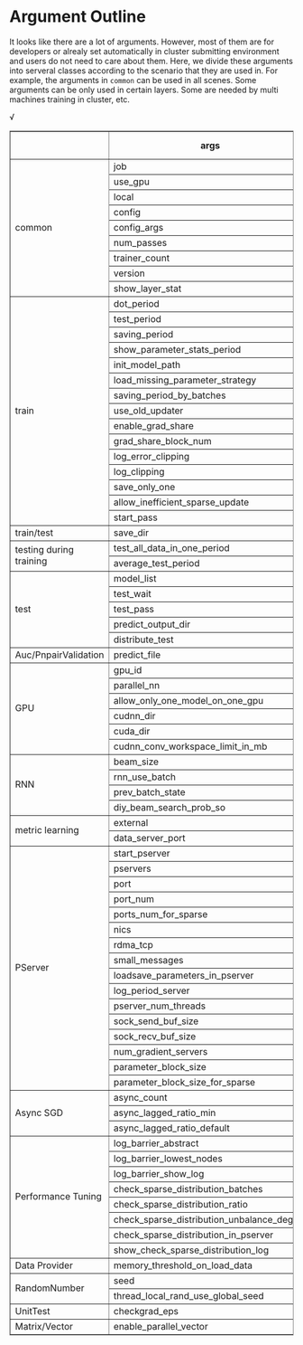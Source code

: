# Argument Outline

It looks like there are a lot of arguments. However, most of them are for developers or alrealy set automatically in cluster submitting environment and users do not need to care about them. Here, we divide these arguments into serveral classes according to the scenario that they are used in. For example, the arguments in `common` can be used in all scenes. Some arguments can be only used in certain layers. Some are needed by multi machines training in cluster, etc.

<html>
<table border="2" frame="border">
<thead>
<tr>
<th scope="col" class="left"></th>
<th scope="col" class="left">args</th>
<th scope="col" class="left">local train</th>
<th scope="col" class="left">cluster train</th>
<th scope="col" class="left">local test</th>
<th scope="col" class="left">cluster test</th>
</tr>
</thead>

<tbody>
<tr>
<td class="left" rowspan="9">common</td>
<td class="left">job</td>
<td class="left">√</td><td class="left">√</td><td class="left">√</td><td class="left">√</td>
</tr>

<tr>
<td class="left">use_gpu</td>
<td class="left">√</td><td class="left">√</td><td class="left">√</td><td class="left">√</td>
</tr>

<tr>
<td class="left">local</td>
<td class="left">√</td><td class="left">√</td><td class="left">√</td><td class="left">√</td>
</tr>

<tr>
<td class="left">config</td>
<td class="left">√</td><td class="left">√</td><td class="left">√</td><td class="left">√</td>
</tr>

<tr>
<td class="left">config_args</td>
<td class="left">√</td><td class="left">√</td><td class="left">√</td><td class="left">√</td>
</tr>

<tr>
<td class="left">num_passes</td>
<td class="left">√</td><td class="left">√</td><td class="left">√</td><td class="left">√</td>
</tr>

<tr>
<td class="left">trainer_count</td>
<td class="left">√</td><td class="left">√</td><td class="left">√</td><td class="left">√</td>
</tr>

<tr>
<td class="left">version</td>
<td class="left">√</td><td class="left">√</td><td class="left">√</td><td class="left">√</td>
</tr>

<tr>
<td class="left">show_layer_stat</td>
<td class="left">√</td><td class="left">√</td><td class="left">√</td><td class="left">√</td>
</tr>

<tr>
<td class="left" rowspan="15">train</td><td class="left">dot_period</td>
<td class="left">√</td><td class="left">√</td><td class="left"></td><td class="left"></td>
</tr>

<tr>
<td class="left">test_period</td>
<td class="left">√</td><td class="left">√</td><td class="left"></td><td class="left"></td>
</tr>

<tr>
<td class="left">saving_period</td>
<td class="left">√</td><td class="left">√</td><td class="left"></td><td class="left"></td>
</tr>

<tr>
<td class="left">show_parameter_stats_period</td>
<td class="left">√</td><td class="left">√</td><td class="left"></td><td class="left"></td>
</tr>

<tr>
<td class="left">init_model_path</td>
<td class="left">√</td><td class="left">√</td><td class="left">√</td><td class="left"></td>
</tr>

<tr>
<td class="left">load_missing_parameter_strategy</td>
<td class="left">√</td><td class="left">√</td><td class="left"></td><td class="left"></td>
</tr>

<tr>
<td class="left">saving_period_by_batches</td>
<td class="left">√</td><td class="left">√</td><td class="left"></td><td class="left"></td>
</tr>

<tr>
<td class="left">use_old_updater</td>
<td class="left">√</td><td class="left">√</td><td class="left"></td><td class="left"></td>
</tr>

<tr>
<td class="left">enable_grad_share</td>
<td class="left">√</td><td class="left">√</td><td class="left"></td><td class="left"></td>
</tr>

<tr>
<td class="left">grad_share_block_num</td>
<td class="left">√</td><td class="left">√</td><td class="left"></td><td class="left"></td>
</tr>

<tr>
<td class="left">log_error_clipping</td>
<td class="left">√</td><td class="left">√</td><td class="left"></td><td class="left"></td>
</tr>

<tr>
<td class="left">log_clipping</td>
<td class="left">√</td><td class="left">√</td><td class="left"></td><td class="left"></td>
</tr>

<tr>
<td class="left">save_only_one</td>
<td class="left">√</td><td class="left">√</td><td class="left"></td><td class="left"></td>
</tr>

<tr>
<td class="left">allow_inefficient_sparse_update</td>
<td class="left">√</td><td class="left">√</td><td class="left"></td><td class="left"></td>
</tr>

<tr>
<td class="left">start_pass</td>
<td class="left">√</td><td class="left">√</td><td class="left"></td><td class="left"></td>
</tr>

<tr>
<td class="left">train/test</td><td class="left">save_dir</td>
<td class="left">√</td><td class="left">√</td><td class="left">√</td><td class="left">√</td>
</tr>

<tr>
<td class="left" rowspan = "2">testing during training</td><td class="left">test_all_data_in_one_period</td>
<td class="left">√</td><td class="left">√</td><td class="left"></td><td class="left"></td>
</tr>

<tr>
<td class="left">average_test_period</td>
<td class="left">√</td><td class="left">√</td><td class="left"></td><td class="left"></td>
</tr>

<tr>
<td class="left" rowspan = "5">test</td><td class="left">model_list</td>
<td class="left"></td><td class="left"></td><td class="left">√</td><td class="left">√</td>
</tr>

<tr>
<td class="left">test_wait</td>
<td class="left"></td><td class="left"></td><td class="left">√</td><td class="left">√</td>
</tr>

<tr>
<td class="left">test_pass</td>
<td class="left"></td><td class="left"></td><td class="left">√</td><td class="left">√</td>
</tr>

<tr>
<td class="left">predict_output_dir</td>
<td class="left"></td><td class="left"></td><td class="left">√</td><td class="left">√</td>
</tr>

<tr>
<td class="left">distribute_test</td>
<td class="left"></td><td class="left"></td><td class="left">√</td><td class="left">√</td>
</tr>

<tr>
<td class="left">Auc/PnpairValidation</td><td class="left">predict_file</td>
<td class="left"></td><td class="left"></td><td class="left"></td>√<td class="left">√</td>
</tr>

<tr>
<td class="left" rowspan = "6">GPU</td><td class="left">gpu_id</td>
<td class="left">√</td><td class="left">√</td><td class="left">√</td><td class="left">√</td>
</tr>

<tr>
<td class="left">parallel_nn</td>
<td class="left">√</td><td class="left">√</td><td class="left">√</td><td class="left">√</td>
</tr>

<tr>
<td class="left">allow_only_one_model_on_one_gpu</td>
<td class="left">√</td><td class="left">√</td><td class="left">√</td><td class="left">√</td>
</tr>

<tr>
<td class="left">cudnn_dir</td>
<td class="left">√</td><td class="left">√</td><td class="left">√</td><td class="left">√</td>
</tr>

<tr>
<td class="left">cuda_dir</td>
<td class="left">√</td><td class="left">√</td><td class="left">√</td><td class="left">√</td>
</tr>

<tr>
<td class="left">cudnn_conv_workspace_limit_in_mb</td>
<td class="left">√</td><td class="left">√</td><td class="left">√</td><td class="left">√</td>
</tr>

<tr>
<td class="left" rowspan = "4">RNN</td>
<td class="left">beam_size</td>
<td class="left"></td><td class="left"></td><td class="left">√</td><td class="left">√</td>
</tr>

<tr>
<td class="left">rnn_use_batch</td>
<td class="left">√</td><td class="left">√</td><td class="left">√</td><td class="left">√</td>
</tr>

<tr>
<td class="left">prev_batch_state</td>
<td class="left">√</td><td class="left">√</td><td class="left"></td><td class="left"></td>
</tr>

<tr>
<td class="left">diy_beam_search_prob_so</td>
<td class="left"></td><td class="left"></td><td class="left">√</td><td class="left">√</td>
</tr>

<tr>
<td class="left" rowspan = "2">metric learning</td><td class="left">external</td>
<td class="left">√</td><td class="left">√</td><td class="left">√</td><td class="left">√</td>
</tr>

<tr>
<td class="left">data_server_port</td>
<td class="left"></td><td class="left">√</td><td class="left"></td><td class="left">√</td>
</tr>

<tr>
<td class="left" rowspan = "16">PServer</td><td class="left">start_pserver</td>
<td class="left"></td><td class="left">√</td><td class="left"></td><td class="left">√</td>
</tr>

<tr>
<td class="left">pservers</td>
<td class="left"></td><td class="left">√</td><td class="left"></td><td class="left">√</td>
</tr>

<tr>
<td class="left">port</td>
<td class="left"></td><td class="left">√</td><td class="left"></td><td class="left">√</td>
</tr>

<tr>
<td class="left">port_num</td>
<td class="left"></td><td class="left">√</td><td class="left"></td><td class="left">√</td>
</tr>

<tr>
<td class="left">ports_num_for_sparse</td>
<td class="left"></td><td class="left">√</td><td class="left"></td><td class="left">√</td>
</tr>

<tr>
<td class="left">nics</td>
<td class="left"></td><td class="left">√</td><td class="left"></td><td class="left">√</td>
</tr>

<tr>
<td class="left">rdma_tcp</td>
<td class="left"></td><td class="left">√</td><td class="left"></td><td class="left">√</td>
</tr>

<tr>
<td class="left">small_messages</td>
<td class="left"></td><td class="left">√</td><td class="left"></td><td class="left"></td>
</tr>

<tr>
<td class="left">loadsave_parameters_in_pserver</td>
<td class="left"></td><td class="left">√</td><td class="left"></td><td class="left">√</td>
</tr>

<tr>
<td class="left">log_period_server</td>
<td class="left"></td><td class="left">√</td><td class="left"></td><td class="left"></td>
</tr>

<tr>
<td class="left">pserver_num_threads</td>
<td class="left"></td><td class="left">√</td><td class="left"></td><td class="left"></td>
</tr>

<tr>
<td class="left">sock_send_buf_size</td>
<td class="left"></td><td class="left">√</td><td class="left"></td><td class="left"></td>
</tr>

<tr>
<td class="left">sock_recv_buf_size</td>
<td class="left"></td><td class="left">√</td><td class="left"></td><td class="left"></td>
</tr>

<tr>
<td class="left">num_gradient_servers</td>
<td class="left"></td><td class="left">√</td><td class="left"></td><td class="left"></td>
</tr>

<tr>
<td class="left">parameter_block_size</td>
<td class="left"></td><td class="left">√</td><td class="left"></td><td class="left"></td>
</tr>

<tr>
<td class="left">parameter_block_size_for_sparse</td>
<td class="left"></td><td class="left">√</td><td class="left"></td><td class="left"></td>
</tr>

<tr>
<td class="left" rowspan = "3">Async SGD</td><td class="left">async_count</td>
<td class="left"></td><td class="left">√</td><td class="left"></td><td class="left"></td>
</tr>

<tr>
<td class="left">async_lagged_ratio_min</td>
<td class="left"></td><td class="left">√</td><td class="left"></td><td class="left"></td>
</tr>

<tr>
<td class="left">async_lagged_ratio_default</td>
<td class="left"></td><td class="left">√</td><td class="left"></td><td class="left"></td>
</tr>

<tr>
<td class="left" rowspan = "8">Performance Tuning</td><td class="left">log_barrier_abstract</td>
<td class="left"></td><td class="left">√</td><td class="left"></td><td class="left"></td>
</tr>

<tr>
<td class="left">log_barrier_lowest_nodes</td>
<td class="left"></td><td class="left">√</td><td class="left"></td><td class="left"></td>
</tr>

<tr>
<td class="left">log_barrier_show_log</td>
<td class="left"></td><td class="left">√</td><td class="left"></td><td class="left"></td>
</tr>

<tr>
<td class="left">check_sparse_distribution_batches</td>
<td class="left"></td><td class="left">√</td><td class="left"></td><td class="left"></td>
</tr>

<tr>
<td class="left">check_sparse_distribution_ratio</td>
<td class="left"></td><td class="left">√</td><td class="left"></td><td class="left"></td>
</tr>

<tr>
<td class="left">check_sparse_distribution_unbalance_degree</td>
<td class="left"></td><td class="left">√</td><td class="left"></td><td class="left"></td>
</tr>

<tr>
<td class="left">check_sparse_distribution_in_pserver</td>
<td class="left"></td><td class="left">√</td><td class="left"></td><td class="left"></td>
</tr>

<tr>
<td class="left">show_check_sparse_distribution_log</td>
<td class="left"></td><td class="left">√</td><td class="left"></td><td class="left"></td>
</tr>

<tr>
<td class="left">Data Provider</td><td class="left">memory_threshold_on_load_data</td>
<td class="left">√</td><td class="left">√</td><td class="left"></td><td class="left"></td>
</tr>

<tr>
<td class="left" rowspan = "2">RandomNumber</td><td class="left">seed</td>
<td class="left">√</td><td class="left">√</td><td class="left"></td><td class="left"></td>
</tr>

<tr>
<td class="left">thread_local_rand_use_global_seed</td>
<td class="left">√</td><td class="left">√</td><td class="left"></td><td class="left"></td>
</tr>

<tr>
<td class="left">UnitTest</td><td class="left">checkgrad_eps</td>
<td class="left"></td><td class="left"></td><td class="left"></td><td class="left"></td>
</tr>

<tr>
<td class="left">Matrix/Vector</td><td class="left">enable_parallel_vector</td>
<td class="left">√</td><td class="left">√</td><td class="left">√</td><td class="left">√</td>
</tr>

</tbody>

</table>
</html>
